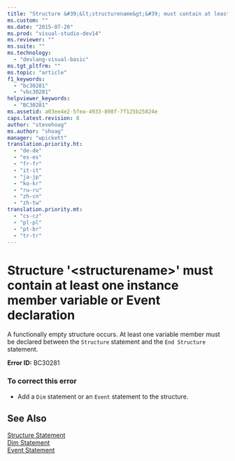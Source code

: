 ```yaml
---
title: "Structure &#39;&lt;structurename&gt;&#39; must contain at least one instance member variable or Event declaration"
ms.custom: ""
ms.date: "2015-07-20"
ms.prod: "visual-studio-dev14"
ms.reviewer: ""
ms.suite: ""
ms.technology: 
  - "devlang-visual-basic"
ms.tgt_pltfrm: ""
ms.topic: "article"
f1_keywords: 
  - "bc30281"
  - "vbc30281"
helpviewer_keywords: 
  - "BC30281"
ms.assetid: a03ee4e2-5fea-4933-898f-7f125b25824e
caps.latest.revision: 8
author: "stevehoag"
ms.author: "shoag"
manager: "wpickett"
translation.priority.ht: 
  - "de-de"
  - "es-es"
  - "fr-fr"
  - "it-it"
  - "ja-jp"
  - "ko-kr"
  - "ru-ru"
  - "zh-cn"
  - "zh-tw"
translation.priority.mt: 
  - "cs-cz"
  - "pl-pl"
  - "pt-br"
  - "tr-tr"
---
```

# Structure &#39;&lt;structurename&gt;&#39; must contain at least one instance member variable or Event declaration
A functionally empty structure occurs. At least one variable member must be declared between the `Structure` statement and the `End Structure` statement.  
  
 **Error ID:** BC30281  
  
### To correct this error  
  
-   Add a `Dim` statement or an `Event` statement to the structure.  
  
## See Also  
 [Structure Statement](../../visual-basic\language-reference\statements/structure-statement.md)   
 [Dim Statement](../../visual-basic\language-reference\statements/dim-statement.md)   
 [Event Statement](../../visual-basic\language-reference\statements/event-statement.md)
